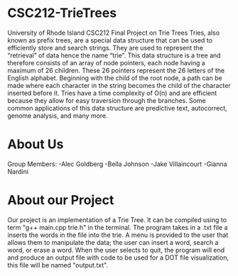 # CSC212-TrieTrees
University of Rhode Island CSC212 Final Project on Trie Trees
Tries, also known as prefix trees, are a special data structure that can be used to efficiently store and search strings. They are used to represent the “retrieval” of data hence the name “trie”. This data structure is a tree and therefore consists of an array of node pointers, each node having a maximum of 26 children. These 26 pointers represent the 26 letters of the English alphabet. Beginning with the child of the root node, a path can be made where each character in the string becomes the child of the character inserted before it. Tries have a time complexity of O(n) and are efficient because they allow for easy traversion through the branches. Some common applications of this data structure are predictive text, autocorrect, genome analysis, and many more.


# About Us
Group Members: 
-Alec Goldberg
-Bella Johnson
-Jake Villaincourt
-Gianna Nardini

# About our Project

Our project is an implementation of a Trie Tree. It can be compiled using to term "g++ main.cpp trie.h" in the terminal. 
The program takes in a .txt file a inserts the words in the file into the trie. A menu is provided to the user that allows 
them to manipulate the data; the user can insert a word, search a word, or erase a word. When the user selects to quit, the
program will end and produce an output file with code to be used for a DOT file visualization, this file will be named 
"output.txt".


